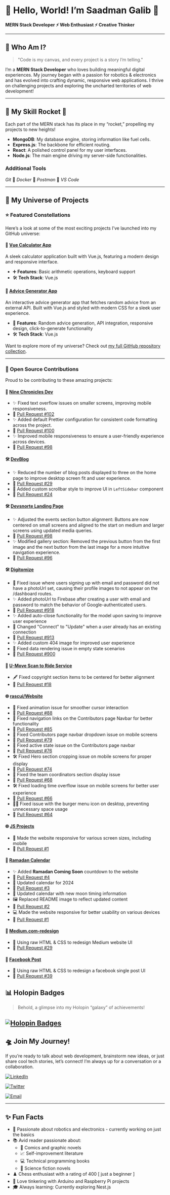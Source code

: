 # 🌌 Hello, World! I’m Saadman Galib 🌌

**MERN Stack Developer ⚡ Web Enthusiast ⚡ Creative Thinker**

---

## 🧩 Who Am I?

> "Code is my canvas, and every project is a story I’m telling."

I’m a **MERN Stack Developer** who loves building meaningful digital experiences. My journey began with a passion for robotics & electronics and has evolved into crafting dynamic, responsive web applications. I thrive on challenging projects and exploring the uncharted territories of web development!

---

## 🚀 My Skill Rocket 🚀

Each part of the MERN stack has its place in my “rocket,” propelling my projects to new heights!

- **MongoDB**: My database engine, storing information like fuel cells.
- **Express.js**: The backbone for efficient routing.
- **React**: A polished control panel for my user interfaces.
- **Node.js**: The main engine driving my server-side functionalities.

### Additional Tools

_Git_ 🚀 _Docker_ 🚀 _Postman_ 🚀 _VS Code_

---

## 🔭 My Universe of Projects

### ⭐ Featured Constellations

Here’s a look at some of the most exciting projects I’ve launched into my GitHub universe:

#### 🧮 [Vue Calculator App](https://github.com/saadman-galib/vue-calculator-app)

A sleek calculator application built with Vue.js, featuring a modern design and responsive interface.

- ➕ **Features**: Basic arithmetic operations, keyboard support
- 🛠️ **Tech Stack**: Vue.js

#### 💭 [Advice Generator App](https://github.com/saadman-galib/Advice-generator-app)

An interactive advice generator app that fetches random advice from an external API. Built with Vue.js and styled with modern CSS for a sleek user experience.

- 🎲 **Features**: Random advice generation, API integration, responsive design, click-to-generate functionality
- 🛠️ **Tech Stack**: Vue.js

Want to explore more of my universe? Check out [my full GitHub repository collection](https://github.com/saadman-galib?tab=repositories).

---

### 🌟 Open Source Contributions

Proud to be contributing to these amazing projects:

#### 📱 [Nine Chronicles Dev](https://github.com/planetarium/www.nine-chronicles.dev)

- ✨ Fixed text overflow issues on smaller screens, improving mobile responsiveness.
- 🔗 [Pull Request #102](https://github.com/planetarium/www.nine-chronicles.dev/pull/102)
- ✨ Added default Prettier configuration for consistent code formatting across the project.
- 🔗 [Pull Request #100](https://github.com/planetarium/www.nine-chronicles.dev/pull/100)
- ✨ Improved mobile responsiveness to ensure a user-friendly experience across devices.
- 🔗 [Pull Request #98](https://github.com/planetarium/www.nine-chronicles.dev/pull/98)

#### 🛠️ [DevBlog](https://github.com/DeepsEffect/DevBlog)

- ✨ Reduced the number of blog posts displayed to three on the home page to improve desktop screen fit and user experience.
- 🔗 [Pull Request #29](https://github.com/DeepsEffect/DevBlog/pull/29)
- 🎨 Added custom scrollbar style to improve UI in `LeftSidebar` component
- 🔗 [Pull Request #24](https://github.com/DeepsEffect/DevBlog/pull/24)

#### 🛠️ [Devsnorte Landing Page](https://github.com/devsnorte/devsnorte-landing-page)

- ✨ Adjusted the events section button alignment: Buttons are now centered on small screens and aligned to the start on medium and larger screens using updated media queries.
- 🔗 [Pull Request #98](https://github.com/devsnorte/devsnorte-landing-page/pull/98)
- ✨ Modified gallery section: Removed the previous button from the first image and the next button from the last image for a more intuitive navigation experience.
- 🔗 [Pull Request #96](https://github.com/devsnorte/devsnorte-landing-page/pull/96)

#### 🛠️ [Digitomize](https://github.com/digitomize/digitomize)

- 🐛 Fixed issue where users signing up with email and password did not have a photoUrl set, causing their profile images to not appear on the /dashboard routes.
- ✨ Added photoUrl to Firebase after creating a user with email and password to match the behavior of Google-authenticated users.
- 🔗 [Pull Request #918](https://github.com/digitomize/digitomize/pull/918)
- ✨ Added auto-close functionality for the model upon saving to improve user experience
- 🔄 Changed "Connect" to "Update" when a user already has an existing connection
- 🔗 [Pull Request #913](https://github.com/digitomize/digitomize/pull/913)
- ✨ Added custom 404 image for improved user experience
- 🐛 Fixed data rendering issue in empty state scenarios
- 🔗 [Pull Request #900](https://github.com/digitomize/digitomize/pull/900)

#### 🚗 [U-Move Scan to Ride Service](https://github.com/Open-Source-Chandigarh/U-Move-Scan-to-Ride-Service)

- 🖋️ Fixed copyright section items to be centered for better alignment
- 🔗 [Pull Request #18](https://github.com/Open-Source-Chandigarh/U-Move-Scan-to-Ride-Service/pull/18)

#### 🌐 [rascui/Website](https://github.com/rascui/website)

- 🎨 Fixed animation issue for smoother cursor interaction
- 🔗 [Pull Request #88](https://github.com/rascui/website/pull/88)
- 🐛 Fixed navigation links on the Contributors page Navbar for better functionality
- 🔗 [Pull Request #85](https://github.com/rascui/website/pull/85)
- 📱 Fixed Contributors page navbar dropdown issue on mobile screens
- 🔗 [Pull Request #79](https://github.com/rascui/website/pull/79)
- 🧭 Fixed active state issue on the Contributors page navbar
- 🔗 [Pull Request #76](https://github.com/rascui/website/pull/76)
- 🛠️ Fixed Hero section cropping issue on mobile screens for proper display
- 🔗 [Pull Request #74](https://github.com/rascui/website/pull/74)
- 🔧 Fixed the team coordinators section display issue
- 🔗 [Pull Request #68](https://github.com/rascui/website/pull/68)
- 🛠️ Fixed loading time overflow issue on mobile screens for better user experience
- 🔗 [Pull Request #66](https://github.com/rascui/website/pull/66)
- 🧑‍💻 Fixed issue with the burger menu icon on desktop, preventing unnecessary space usage
- 🔗 [Pull Request #64](https://github.com/rascui/website/pull/64)

#### 🌐 [JS Projects](https://github.com/webhimelkop/jsprojects)

- 📱 Made the website responsive for various screen sizes, including mobile
- 🔗 [Pull Request #1](https://github.com/webhimelkop/jsprojects/pull/1)

#### 📅 [Ramadan Calendar](https://github.com/mdmarufsarker/ramadan-calendar)

- ✨ Added **Ramadan Coming Soon** countdown to the website
- 🔗 [Pull Request #4](https://github.com/mdmarufsarker/ramadan-calendar/pull/4)
- 📅 Updated calendar for 2024
- 🔗 [Pull Request #3](https://github.com/mdmarufsarker/ramadan-calendar/pull/3)
- 🌙 Updated calendar with new moon timing information
- 🖼️ Replaced README image to reflect updated content
- 🔗 [Pull Request #2](https://github.com/mdmarufsarker/ramadan-calendar/pull/2)
- 💻 Made the website responsive for better usability on various devices
- 🔗 [Pull Request #1](https://github.com/mdmarufsarker/ramadan-calendar/pull/1)

#### 📰 [Medium.com-redesign](https://github.com/RIR360/Medium.com-redesign)

- 📝 Using raw HTML & CSS to redesign Medium website UI
- 🔗 [Pull Request #29](https://github.com/RIR360/Medium.com-redesign/pull/29)

#### 📱 [Facebook Post](https://github.com/RIR360/Facebook-Post)

- 📝 Using raw HTML & CSS to redesign a facebook single post UI
- 🔗 [Pull Request #39](https://github.com/RIR360/Facebook-Post/pull/39)

## 📊 Holopin Badges

> Behold, a glimpse into my Holopin “galaxy” of achievements!

## [![Holopin Badges](https://holopin.me/saadmangalib)](https://holopin.io/@saadmangalib)

## 🛸 Join My Journey!

If you’re ready to talk about web development, brainstorm new ideas, or just share cool tech stories, let’s connect! I’m always up for a conversation or a collaboration.

[![LinkedIn](https://img.shields.io/badge/LinkedIn-Saadman_Galib-blue?style=for-the-badge&logo=linkedin&logoColor=white)](https://www.linkedin.com/in/saadman-galib)

[![Twitter](https://img.shields.io/badge/Twitter-Saadman_Galib-black?style=for-the-badge&logo=x&logoColor=white)](https://twitter.com/GalibSaadman)

[![Email](https://img.shields.io/badge/Email-saadmangalib@gmail.com-red?style=for-the-badge&logo=gmail&logoColor=white)](mailto:saadmangalib@gmail.com)

---

## ✨ Fun Facts

- 🤖 Passionate about robotics and electronics - currently working on just the basics
- 📚 Avid reader passionate about:
  - 🦸 Comics and graphic novels
  - 📈 Self-improvement literature
  - 💻 Technical programming books
  - 🚀 Science fiction novels
- ♟️ Chess enthusiast with a rating of 400 [ just a beginner ]
- 🔧 Love tinkering with Arduino and Raspberry Pi projects
- 🎓 Always learning: Currently exploring Nest.js

<!-- Crafted with AI assistance from ChatGPT -->
